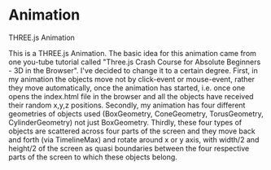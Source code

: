 # Animation
THREE.js Animation

This is a THREE.js Animation. The basic idea for this animation came from one you-tube tutorial called "Three.js Crash Course for Absolute 
Beginners - 3D in the Browser". I've decided to change it to a certain degree. First, in my animation the objects move not by click-event 
or mouse-event, rather they move automatically, once the animation has started, i.e. once one opens the index.html file in the browser and 
all the objects have received their random x,y,z positions. Secondly, my animation has four different geometries of objects used (BoxGeometry, 
ConeGeometry, TorusGeometry, CylinderGeometry) not just BoxGeometry. Thirdly, these four types of objects are scattered across four parts 
of the screen and they move back and forth (via TimelineMax) and rotate around x or y axis, with width/2 and height/2 of the screen as quasi 
boundaries between the four respective parts of the screen to which these objects belong.
